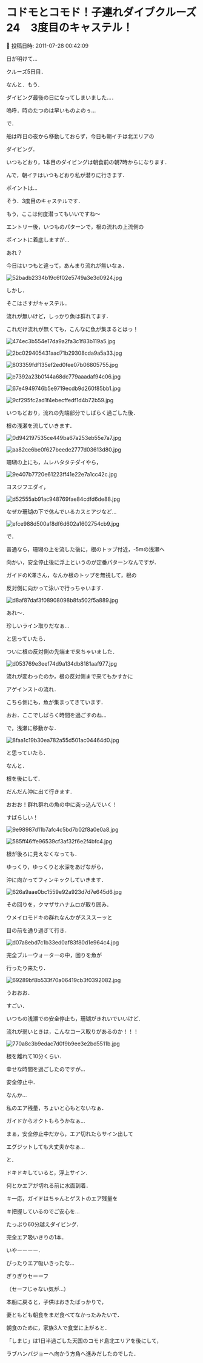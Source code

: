 # コドモとコモド！子連れダイブクルーズ24　3度目のキャステル！

📅 投稿日時: 2011-07-28 00:42:09

日が明けて…


クルーズ5日目．


なんと．もう．


ダイビング最後の日になってしまいました…．


嗚呼．時のたつのは早いものよのぅ…





で．


船は昨日の夜から移動しておらず，今日も朝イチは北エリアの


ダイビング．





いつもどおり，1本目のダイビングは朝食前の朝7時からになります．


んで，朝イチはいつもどおり私が潜りに行きます．


ポイントは…


そう．3度目のキャステルです．


もう，ここは何度潜ってもいいですね～





エントリー後，いつものパターンで，根の流れの上流側の


ポイントに着底しますが…


あれ？


今日はいつもと違って，あんまり流れが無いなぁ．




![52badb2334b19c6f02e5749a3e3d0924.jpg](images/52badb2334b19c6f02e5749a3e3d0924.jpg)







しかし．


そこはさすがキャステル．


流れが無いけど，しっかり魚は群れてます．


これだけ流れが無くても，こんなに魚が集まるとはっ！




![474ec3b554e17da9a2fa3c1f83b119a5.jpg](images/474ec3b554e17da9a2fa3c1f83b119a5.jpg)









![2bc029405431aad71b29308cda9a5a33.jpg](images/2bc029405431aad71b29308cda9a5a33.jpg)









![803359fdf135ef2ed0fee07b06805755.jpg](images/803359fdf135ef2ed0fee07b06805755.jpg)









![e7392a23b0f44a68dc779aaadaf94c06.jpg](images/e7392a23b0f44a68dc779aaadaf94c06.jpg)









![67e4949746b5e9719ecdb9d260f85bb1.jpg](images/67e4949746b5e9719ecdb9d260f85bb1.jpg)









![9cf295fc2ad1f4ebecffedf1d4b72b59.jpg](images/9cf295fc2ad1f4ebecffedf1d4b72b59.jpg)







いつもどおり，流れの先端部分でしばらく過ごした後．


根の浅瀬を流していきます．




![0d942197535ce449ba67a253eb55e7a7.jpg](images/0d942197535ce449ba67a253eb55e7a7.jpg)









![aa82ce6be0f627beede2777d03613d80.jpg](images/aa82ce6be0f627beede2777d03613d80.jpg)







珊瑚の上にも，ムレハタタテダイやら，




![9e407b7720e61223ff41e22e7a1cc42c.jpg](images/9e407b7720e61223ff41e22e7a1cc42c.jpg)







ヨスジフエダイ，




![d52555ab91ac948769fae84cdfd6de88.jpg](images/d52555ab91ac948769fae84cdfd6de88.jpg)







なぜか珊瑚の下で休んでいるカスミアジなど…




![efce988d500af8df6d602a1602754cb9.jpg](images/efce988d500af8df6d602a1602754cb9.jpg)







で．


普通なら，珊瑚の上を流した後に，根のトップ付近，-5mの浅瀬へ


向かい，安全停止後に浮上というのが定番パターンなんですが．





ガイドのK澤さん，なんか根のトップを無視して，根の


反対側に向かって泳いで行っちゃいます．




![d8af87daf3f08908098b8fa502f5a889.jpg](images/d8af87daf3f08908098b8fa502f5a889.jpg)




あれ～．


珍しいライン取りだなぁ…


と思っていたら．





ついに根の反対側の先端まで来ちゃいました．




![d053769e3eef74d9a134db8181aaf977.jpg](images/d053769e3eef74d9a134db8181aaf977.jpg)







流れが変わったのか，根の反対側まで来てもかすかに


アゲインストの流れ．


こちら側にも，魚が集まってきています．


おお．ここでしばらく時間を過ごすのね…


で，浅瀬に移動かな．




![8faa1c19b30ea782a55d501ac04464d0.jpg](images/8faa1c19b30ea782a55d501ac04464d0.jpg)







と思っていたら．





なんと．


根を後にして．


だんだん沖に出て行きます．


おおお！群れ群れの魚の中に突っ込んでいく！


すばらしい！







![9e98987d11b7afc4c5bd7b02f8a0e0a8.jpg](images/9e98987d11b7afc4c5bd7b02f8a0e0a8.jpg)









![585ff46ffe96539cf3af32f6e2f4bfc4.jpg](images/585ff46ffe96539cf3af32f6e2f4bfc4.jpg)







根が後ろに見えなくなっても．


ゆっくり，ゆっくりと水深をあげながら，


沖に向かってフィンキックしていきます．




![626a9aae0bc1559e92a923d7d7e645d6.jpg](images/626a9aae0bc1559e92a923d7d7e645d6.jpg)







その回りを，クマザサハナムロが取り囲み．


ウメイロモドキの群れなんかがスススーッと


目の前を通り過ぎて行き．




![d07a8ebd7c1b33ed0af83f80d1e964c4.jpg](images/d07a8ebd7c1b33ed0af83f80d1e964c4.jpg)







完全ブルーウォーターの中，回りを魚が


行ったり来たり．




![69289bf8b533f70a06419cb3f0392082.jpg](images/69289bf8b533f70a06419cb3f0392082.jpg)







うおおお．


すごい．





いつもの浅瀬での安全停止も，珊瑚がきれいでいいけど．


流れが弱いときは，こんなコース取りがあるのか！！！




![770a8c3b9edac7d0f9b9ee3e2bd5511b.jpg](images/770a8c3b9edac7d0f9b9ee3e2bd5511b.jpg)







根を離れて10分くらい．


幸せな時間を過ごしたのですが…





安全停止中．


なんか…


私のエア残量，ちょいと心もとないなぁ．


ガイドからオクトもらうかなぁ…


まぁ，安全停止中だから，エア切れたらサイン出して


エグジットしても大丈夫かなぁ…


と．


ドキドキしていると，浮上サイン．


何とかエアが切れる前に水面到着．





＃一応，ガイドはちゃんとゲストのエア残量を


＃把握しているのでご安心を…





たっぷり60分越えダイビング．


完全エア吸いきりの1本．


いやーーーー．


ぴったりエア吸いきったな…


ぎりぎりセーーフ


（セーフじゃない気が…）





本船に戻ると，子供はおきたばっかりで，


妻ともども朝食をまだ食べてなかったみたいで．





朝食のために，家族3人で食堂に上がると．


「しまじ」は1日半過ごした天国のコモド島北エリアを後にして，


ラブハンバジョーへ向かう方角へ進みだしたのでした．
